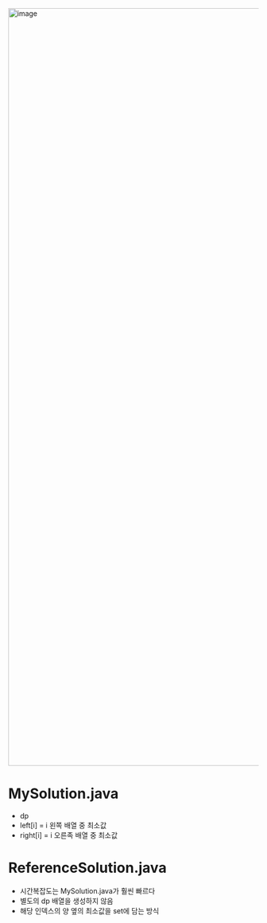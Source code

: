 <img width="1522" alt="image" src="https://user-images.githubusercontent.com/48542327/94383822-0ff1a800-017c-11eb-8add-61c37156663d.png">

# MySolution.java
* dp
* left[i] = i 왼쪽 배열 중 최소값
* right[i] = i 오른족 배열 중 최소값

# ReferenceSolution.java
* 시간복잡도는 MySolution.java가 훨씬 빠르다
* 별도의 dp 배열을 생성하지 않음
* 해당 인덱스의 양 옆의 최소값을 set에 담는 방식
